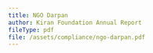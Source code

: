 ```yaml
---
title: NGO Darpan
author: Kiran Foundation Annual Report
fileType: pdf
file: /assets/compliance/ngo-darpan.pdf
---
```

